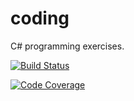 # coding
C# programming exercises.

[![Build Status](https://travis-ci.org/api-automation-csharp-01/coding.svg?branch=develop)](https://travis-ci.org/api-automation-csharp-01/coding) 

[![Code Coverage](https://img.shields.io/codecov/c/github/api-automation-csharp-01/coding/develop.svg)](https://codecov.io/github/api-automation-csharp-01/coding?branch=develop)
